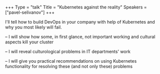+++
Type = "talk"
Title = "Kubernetes against the reality"
Speakers = ["pavel-selivanov"]
+++

I'll tell how to build DevOps in your company with help of Kubernetes and why you most likely will fail.

– I will show how some, in first glance, not important working and cultural aspects kill your cluster

– I will reveal culturological problems in IT departments' work

– I will give you practical recommendations on using Kubernetes functionality for resolving these (and not only these) problems
